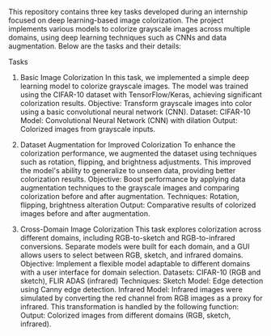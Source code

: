 This repository contains three key tasks developed during an internship focused on deep learning-based image colorization. The project implements various models to colorize grayscale images across multiple domains, using deep learning techniques such as CNNs and data augmentation. Below are the tasks and their details:

Tasks
1. Basic Image Colorization
In this task, we implemented a simple deep learning model to colorize grayscale images. The model was trained using the CIFAR-10 dataset with TensorFlow/Keras, achieving significant colorization results.
Objective: Transform grayscale images into color using a basic convolutional neural network (CNN).
Dataset: CIFAR-10
Model: Convolutional Neural Network (CNN) with dilation
Output: Colorized images from grayscale inputs.

2. Dataset Augmentation for Improved Colorization
To enhance the colorization performance, we augmented the dataset using techniques such as rotation, flipping, and brightness adjustments. This improved the model's ability to generalize to unseen data, providing better colorization results.
Objective: Boost performance by applying data augmentation techniques to the grayscale images and comparing colorization before and after augmentation.
Techniques: Rotation, flipping, brightness alteration
Output: Comparative results of colorized images before and after augmentation.

3. Cross-Domain Image Colorization
This task explores colorization across different domains, including RGB-to-sketch and RGB-to-infrared conversions. Separate models were built for each domain, and a GUI allows users to select between RGB, sketch, and infrared domains.
Objective: Implement a flexible model adaptable to different domains with a user interface for domain selection.
Datasets: CIFAR-10 (RGB and sketch), FLIR ADAS (infrared)
Techniques:
Sketch Model: Edge detection using Canny edge detection.
Infrared Model: Infrared images were simulated by converting the red channel from RGB images as a proxy for infrared. This transformation is handled by the following function:
Output: Colorized images from different domains (RGB, sketch, infrared).
